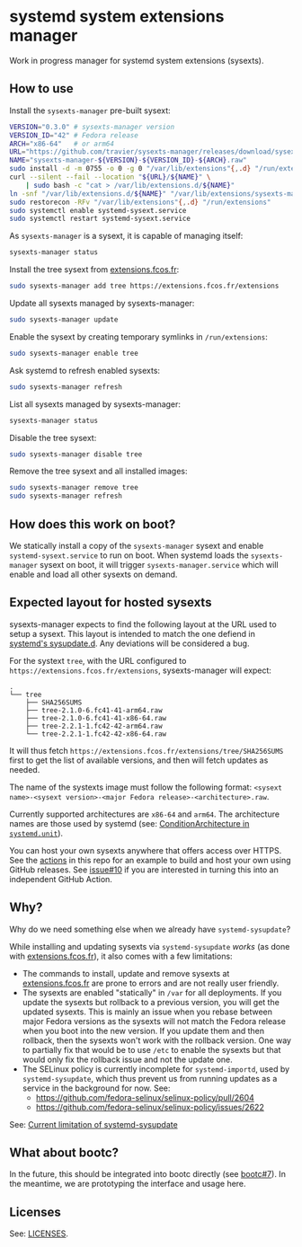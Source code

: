 # systemd system extensions manager

Work in progress manager for systemd system extensions (sysexts).

## How to use

Install the `sysexts-manager` pre-built sysext:

```bash
VERSION="0.3.0" # sysexts-manager version
VERSION_ID="42" # Fedora release
ARCH="x86-64"   # or arm64
URL="https://github.com/travier/sysexts-manager/releases/download/sysexts-manager/"
NAME="sysexts-manager-${VERSION}-${VERSION_ID}-${ARCH}.raw"
sudo install -d -m 0755 -o 0 -g 0 "/var/lib/extensions"{,.d} "/run/extensions"
curl --silent --fail --location "${URL}/${NAME}" \
    | sudo bash -c "cat > /var/lib/extensions.d/${NAME}"
ln -snf "/var/lib/extensions.d/${NAME}" "/var/lib/extensions/sysexts-manager.raw"
sudo restorecon -RFv "/var/lib/extensions"{,.d} "/run/extensions"
sudo systemctl enable systemd-sysext.service
sudo systemctl restart systemd-sysext.service
```

As `sysexts-manager` is a sysext, it is capable of managing itself:

```bash
sysexts-manager status
```

Install the tree sysext from [extensions.fcos.fr](https://extensions.fcos.fr):

```bash
sudo sysexts-manager add tree https://extensions.fcos.fr/extensions
```

Update all sysexts managed by sysexts-manager:

```bash
sudo sysexts-manager update
```

Enable the sysext by creating temporary symlinks in `/run/extensions`:

```bash
sudo sysexts-manager enable tree
```

Ask systemd to refresh enabled sysexts:

```bash
sudo sysexts-manager refresh
```

List all sysexts managed by sysexts-manager:

```bash
sysexts-manager status
```

Disable the tree sysext:

```bash
sudo sysexts-manager disable tree
```

Remove the tree sysext and all installed images:

```bash
sudo sysexts-manager remove tree
sudo sysexts-manager refresh
```

## How does this work on boot?

We statically install a copy of the `sysexts-manager` sysext and enable
`systemd-sysext.service` to run on boot. When systemd loads the
`sysexts-manager` sysext on boot, it will trigger `sysexts-manager.service`
which will enable and load all other sysexts on demand.

## Expected layout for hosted sysexts

sysexts-manager expects to find the following layout at the URL used to
setup a sysext. This layout is intended to match the one defiend in
[systemd's sysupdate.d](https://www.freedesktop.org/software/systemd/man/latest/sysupdate.d.html).
Any deviations will be considered a bug.

For the systext `tree`, with the URL configured to
`https://extensions.fcos.fr/extensions`, sysexts-manager will expect:

```
.
└── tree
    ├── SHA256SUMS
    ├── tree-2.1.0-6.fc41-41-arm64.raw
    ├── tree-2.1.0-6.fc41-41-x86-64.raw
    ├── tree-2.2.1-1.fc42-42-arm64.raw
    └── tree-2.2.1-1.fc42-42-x86-64.raw
```

It will thus fetch `https://extensions.fcos.fr/extensions/tree/SHA256SUMS`
first to get the list of available versions, and then will fetch updates as
needed.

The name of the systexts image must follow the following format:
`<sysext name>-<sysext version>-<major Fedora release>-<architecture>.raw`.

Currently supported architectures are `x86-64` and `arm64`. The architecture
names are those used by systemd (see:
[ConditionArchitecture in `systemd.unit`](https://www.freedesktop.org/software/systemd/man/latest/systemd.unit.html#ConditionArchitecture=)).

You can host your own sysexts anywhere that offers access over HTTPS. See the
[actions](.github/actions) in this repo for an example to build and host your
own using GitHub releases. See
[issue#10](https://github.com/travier/sysexts-manager/issues/10) if you are
interested in turning this into an independent GitHub Action.

## Why?

Why do we need something else when we already have `systemd-sysupdate`?

While installing and updating sysexts via `systemd-sysupdate` *works* (as done
with [extensions.fcos.fr](https://extensions.fcos.fr/)), it also comes with a
few limitations:
- The commands to install, update and remove sysexts at
  [extensions.fcos.fr](https://extensions.fcos.fr/) are prone to errors and are
  not really user friendly.
- The sysexts are enabled "statically" in `/var` for all deployments. If you
  update the sysexts but rollback to a previous version, you will get the
  updated sysexts. This is mainly an issue when you rebase between major Fedora
  versions as the sysexts will not match the Fedora release when you boot into
  the new version. If you update them and then rollback, then the sysexts won't
  work with the rollback version. One way to partially fix that would be to use
  `/etc` to enable the sysexts but that would only fix the rollback issue and
  not the update one.
- The SELinux policy is currently incomplete for `systemd-importd`, used by
  `systemd-sysupdate`, which thus prevent us from running updates as a service
  in the background for now. See:
  - <https://github.com/fedora-selinux/selinux-policy/pull/2604>
  - <https://github.com/fedora-selinux/selinux-policy/issues/2622>

See: [Current limitation of systemd-sysupdate](https://travier.github.io/fedora-sysexts/#current-limitation-of-systemd-sysupdate)

## What about bootc?

In the future, this should be integrated into bootc directly (see
[bootc#7](https://github.com/bootc-dev/bootc/issues/7)). In the meantime, we
are prototyping the interface and usage here.

## Licenses

See: [LICENSES](LICENSES).
